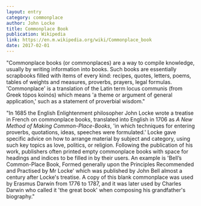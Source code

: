 ```yaml
---
layout: entry
category: commonplace
author: John Locke
title: Commonplace Book
publication: Wikipedia
link: https://en.m.wikipedia.org/wiki/Commonplace_book
date: 2017-02-01
---
```


"Commonplace books (or commonplaces) are a way to compile knowledge, usually by writing information into books. Such books are essentially scrapbooks filled with items of every kind: recipes, quotes, letters, poems, tables of weights and measures, proverbs, prayers, legal formulas. 'Commonplace' is a translation of the Latin term locus communis (from Greek tópos koinós) which means 'a theme or argument of general application,' such as a statement of proverbial wisdom."

"In 1685 the English Enlightenment philosopher John Locke wrote a treatise in French on commonplace books, translated into English in 1706 as *A New Method of Making Common-Place-Books*, 'in which techniques for entering proverbs, quotations, ideas, speeches were formulated.' Locke gave specific advice on how to arrange material by subject and category, using such key topics as love, politics, or religion. Following the publication of his work, publishers often printed empty commonplace books with space for headings and indices to be filled in by their users. An example is 'Bell’s Common-Place Book, Formed generally upon the Principles Recommended and Practised by Mr Locke' which was published by John Bell almost a century after Locke's treatise. A copy of this blank commonplace was used by Erasmus Darwin from 1776 to 1787, and it was later used by Charles Darwin who called it 'the great book' when composing his grandfather's biography."